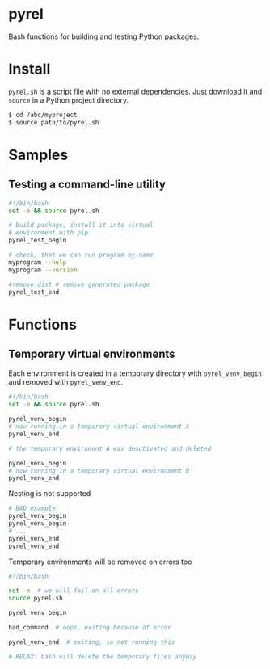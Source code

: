 # pyrel

Bash functions for building and testing Python packages.

# Install

`pyrel.sh` is a script file with no external dependencies. Just download it and `source` in a Python project directory.

``` bash
$ cd /abc/myproject
$ source path/to/pyrel.sh
```

# Samples

## Testing a command-line utility

``` bash
#!/bin/bash
set -e && source pyrel.sh

# build package, install it into virtual 
# environment with pip
pyrel_test_begin

# check, that we can run program by name 
myprogram --help       
myprogram --version

#remove_dist # remove generated package 
pyrel_test_end
```

# Functions

## Temporary virtual environments

Each environment is created in a temporary directory with `pyrel_venv_begin` and removed with
`pyrel_venv_end`.

``` bash
#!/bin/bash
set -e && source pyrel.sh

pyrel_venv_begin
# now running in a temporary virtual environment A
pyrel_venv_end

# the temporary enviroment A was deactivated and deleted

pyrel_venv_begin
# now running in a temporary virtual environment B
pyrel_venv_end
```

Nesting is not supported

``` bash
# BAD example:
pyrel_venv_begin
pyrel_venv_begin
# ...
pyrel_venv_end
pyrel_venv_end
```

Temporary environments will be removed on errors too  

``` bash
#!/bin/bash

set -e  # we will fail on all errors 
source pyrel.sh 

pyrel_venv_begin

bad_command  # oops, exiting because of error 

pyrel_venv_end  # exiting, so not running this

# RELAX: bash will delete the temporary files anyway  
```

